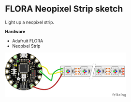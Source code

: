 # FLORA Neopixel Strip sketch

Light up a neopixel strip.

**Hardware**
- Adafruit FLORA
- Neopixel Strip

<img src="./flora_neopixel_strip_bb.png?raw=true" width="400" alt="circuit diagram">

